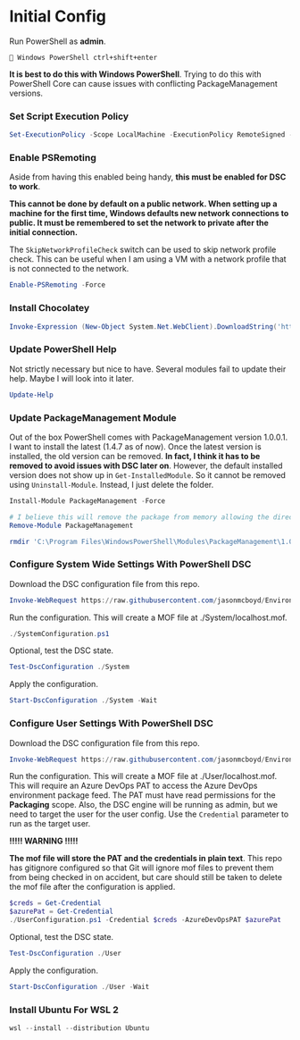 # Initial Config

Run PowerShell as **admin**.

``` Windows PowerShell ctrl+shift+enter```

**It is best to do this with Windows PowerShell**. Trying to do this with PowerShell Core can cause issues with conflicting PackageManagement versions.

### Set Script Execution Policy

```powershell
Set-ExecutionPolicy -Scope LocalMachine -ExecutionPolicy RemoteSigned -Force
```

### Enable PSRemoting

Aside from having this enabled being handy, **this must be enabled for DSC to work**.

**This cannot be done by default on a public network. When setting up a machine for the first time, Windows defaults new network connections to public. It must be remembered to set the network to private after the initial connection.**

The `SkipNetworkProfileCheck` switch can be used to skip network profile check. This can be useful
when I am using a VM with a network profile that is not connected to the network.

```powershell
Enable-PSRemoting -Force
```

### Install Chocolatey

```powershell
Invoke-Expression (New-Object System.Net.WebClient).DownloadString('https://chocolatey.org/install.ps1')
```

### Update PowerShell Help

Not strictly necessary but nice to have. Several modules fail to update their help. Maybe I will look into it later.

```powershell
Update-Help
```

### Update PackageManagement Module

Out of the box PowerShell comes with PackageManagement version 1.0.0.1. I want to install the latest (1.4.7 as of now). Once the latest version is installed, the old version can be removed. **In fact, I think it has to be removed to avoid issues with DSC later on**. However, the default installed version does not show up in `Get-InstalledModule`. So it cannot be removed using `Uninstall-Module`. Instead, I just delete the folder.

```powershell
Install-Module PackageManagement -Force

# I believe this will remove the package from memory allowing the directory to be deleted.
Remove-Module PackageManagement

rmdir 'C:\Program Files\WindowsPowerShell\Modules\PackageManagement\1.0.0.1' -Force -Recurse
```

### Configure System Wide Settings With PowerShell DSC

Download the DSC configuration file from this repo.

```powershell
Invoke-WebRequest https://raw.githubusercontent.com/jasonmcboyd/Environment/master/DSC/SystemConfiguration.ps1 -OutFile SystemConfiguration.ps1
```

Run the configuration. This will create a MOF file at ./System/localhost.mof.

```powershell
./SystemConfiguration.ps1
```

Optional, test the DSC state.

```powershell
Test-DscConfiguration ./System
```

Apply the configuration.

```powershell
Start-DscConfiguration ./System -Wait
```

### Configure User Settings With PowerShell DSC

Download the DSC configuration file from this repo.

```powershell
Invoke-WebRequest https://raw.githubusercontent.com/jasonmcboyd/Environment/master/DSC/UserConfiguration.ps1 -OutFile UserConfiguration.ps1
```
Run the configuration. This will create a MOF file at ./User/localhost.mof. This will require an Azure DevOps PAT to access the Azure DevOps environment package feed. The PAT must have read permissions for the **Packaging** scope. Also, the DSC engine will be running as admin, but we need to target the user for the user config. Use the `Credential` parameter to run as the target user.

**!!!!! WARNING !!!!!**

**The mof file will store the PAT and the credentials in plain text**. This repo has gitignore configured so that Git will ignore mof files to prevent them from being checked in on accident, but care should still be taken to delete the mof file after the configuration is applied.

```powershell
$creds = Get-Credential
$azurePat = Get-Credential
./UserConfiguration.ps1 -Credential $creds -AzureDevOpsPAT $azurePat
```

Optional, test the DSC state.

```powershell
Test-DscConfiguration ./User
```

Apply the configuration.

```powershell
Start-DscConfiguration ./User -Wait
```

### Install Ubuntu For WSL 2

```powershell
wsl --install --distribution Ubuntu
```
